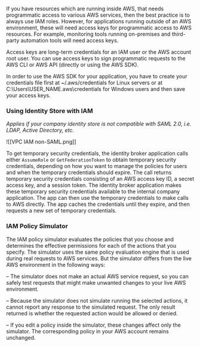 If you have resources which are running inside AWS, that needs programmatic access to various AWS services, then the best practice is to always use IAM roles. However, for applications running outside of an AWS environment, these will need access keys for programmatic access to AWS resources. For example, monitoring tools running on-premises and third-party automation tools will need access keys.

Access keys are long-term credentials for an IAM user or the AWS account root user. You can use access keys to sign programmatic requests to the AWS CLI or AWS API (directly or using the AWS SDK).



In order to use the AWS SDK for your application, you have to create your credentials file first at ~/.aws/credentials for Linux servers or at C:\Users\USER_NAME\.aws\credentials for Windows users and then save your access keys.

### Using Identity Store with IAM
*Applies if your company identity store is not compatible with SAML 2.0, i.e. LDAP, Active Directory, etc.*

![[VPC IAM non-SAML.png]]

To get temporary security credentials, the identity broker application calls either `AssumeRole` or `GetFederationToken` to obtain temporary security credentials, depending on how you want to manage the policies for users and when the temporary credentials should expire. The call returns temporary security credentials consisting of an AWS access key ID, a secret access key, and a session token. The identity broker application makes these temporary security credentials available to the internal company application. The app can then use the temporary credentials to make calls to AWS directly. The app caches the credentials until they expire, and then requests a new set of temporary credentials.

### IAM Policy Simulator
The IAM policy simulator evaluates the policies that you choose and determines the effective permissions for each of the actions that you specify. The simulator uses the same policy evaluation engine that is used during real requests to AWS services. But the simulator differs from the live AWS environment in the following ways:

– The simulator does not make an actual AWS service request, so you can safely test requests that might make unwanted changes to your live AWS environment.

– Because the simulator does not simulate running the selected actions, it cannot report any response to the simulated request. The only result returned is whether the requested action would be allowed or denied.

– If you edit a policy inside the simulator, these changes affect only the simulator. The corresponding policy in your AWS account remains unchanged.